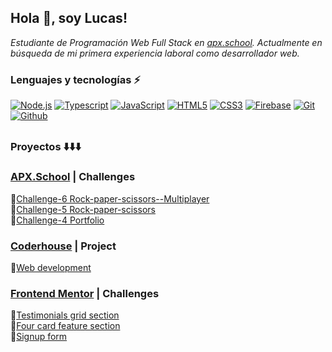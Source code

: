 ## Hola 👋, soy Lucas!

*Estudiante de Programación Web Full Stack en [apx.school](https://apx.school/). Actualmente en búsqueda de mi primera experiencia laboral como desarrollador web.*

### Lenguajes y tecnologías :zap:
[![Node.js](https://img.shields.io/badge/Node.js--brightgreen.svg?logo=Node.js&logoWidth=20)](https://github.com/stradalucas?tab=repositories)
[![Typescript](https://img.shields.io/badge/TypeScript--blue.svg?logo=typescript&logoWidth=20)](https://github.com/stradalucas?tab=repositories)
[![JavaScript](https://img.shields.io/badge/JavaScript--yellow.svg?logo=javaScript&logoWidth=20)](https://github.com/stradalucas?tab=repositories)
[![HTML5](https://img.shields.io/badge/HTML5--critical.svg?logo=HTML5&logoWidth=20)](https://github.com/stradalucas?tab=repositories) [![CSS3](https://img.shields.io/badge/CSS3--informational.svg?logo=CSS3&logoWidth=20)](https://github.com/stradalucas?tab=repositories) [![Firebase](https://img.shields.io/badge/Firebase--yellow.svg?logo=Firebase&logoWidth=20)](https://github.com/stradalucas?tab=repositories)
[![Git](https://img.shields.io/badge/Git--critical.svg?logo=git&logoWidth=20)](https://github.com/stradalucas?tab=repositories)
[![Github](https://img.shields.io/badge/Github--333.svg?logo=github&logoWidth=20)](https://github.com/stradalucas?tab=repositories)

##
### Proyectos :arrow_down::arrow_down::arrow_down:

### [APX.School](https://apx.school/) | Challenges

:pushpin:[Challenge-6 Rock-paper-scissors--Multiplayer
 ](https://github.com/stradalucas/apx-desafio-m6)
<br>
:pushpin:[Challenge-5 Rock-paper-scissors
 ](https://github.com/stradalucas/apx-desafio-m5)
<br>
:pushpin:[Challenge-4 Portfolio](https://github.com/stradalucas/apx-desafio-m4)

### [Coderhouse](https://www.coderhouse.com/) |  Project

:pushpin:[Web development](https://nova-three.vercel.app/)

### [Frontend Mentor](https://frontendmentor.io/)  | Challenges

:pushpin:[Testimonials grid section](https://testimonials-grid-section-tree.vercel.app/)
<br>
:pushpin:[Four card feature section](https://four-card-feature-section-tree.vercel.app/)
<br>
:pushpin:[Signup form](https://signup-form-tree.vercel.app/)

